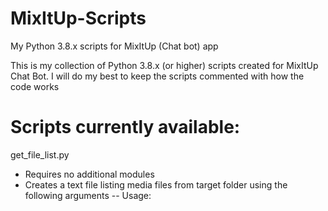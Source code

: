 # MixItUp-Scripts
My Python 3.8.x scripts for MixItUp (Chat bot) app

This is my collection of Python 3.8.x (or higher) scripts created for MixItUp Chat Bot.
I will do my best to keep the scripts commented with how the code works


# Scripts currently available:
get_file_list.py
- Requires no additional modules
- Creates a text file listing media files from target folder using the following arguments
-- Usage: <script> "path/to/text/file" "folder/path/to/scan" "list of extensions to add"
-- Example: get_file_list.py "C:\SomeFolder\sfx_file_list.txt" "C:\Folder\containing\sfx\files" ".mp3,.wav"
  
Use "External Program" action to use in MixItUp.
- Program Path should point to python.exe (3.8.x or higher)
- Program Arguments should match Usage/Example above
- Make sure "Wait until complete" is checked
